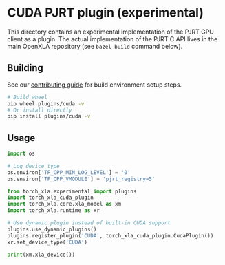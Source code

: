 # CUDA PJRT plugin (experimental)

This directory contains an experimental implementation of the PJRT GPU client as
a plugin. The actual implementation of the PJRT C API lives in the main OpenXLA
repository (see `bazel build` command below).

## Building

See our [contributing guide](../../CONTRIBUTING.md) for build environment setup
steps.

```bash
# Build wheel
pip wheel plugins/cuda -v
# Or install directly
pip install plugins/cuda -v
```

## Usage

```python
import os

# Log device type
os.environ['TF_CPP_MIN_LOG_LEVEL'] = '0'
os.environ['TF_CPP_VMODULE'] = 'pjrt_registry=5'

from torch_xla.experimental import plugins
import torch_xla_cuda_plugin
import torch_xla.core.xla_model as xm
import torch_xla.runtime as xr

# Use dynamic plugin instead of built-in CUDA support
plugins.use_dynamic_plugins()
plugins.register_plugin('CUDA', torch_xla_cuda_plugin.CudaPlugin())
xr.set_device_type('CUDA')

print(xm.xla_device())
```
